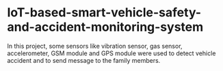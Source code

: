 # IoT-based-smart-vehicle-safety-and-accident-monitoring-system
In this project, some sensors like vibration sensor, gas sensor, accelerometer, GSM module and GPS module were used to detect vehicle accident and to send message to the family members.

